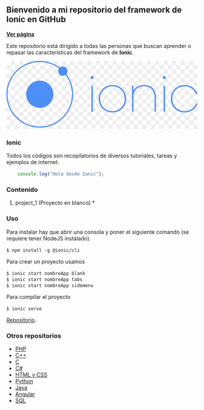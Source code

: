 ## Bienvenido a mi repositorio del framework de Ionic en GitHub

**[Ver página](https://diegoalex24.github.io/Ionic-examples)**

Este repositorio está dirigido a todas las personas que buscan aprender o repasar las características del framework de **Ionic**.

![Image Ionic](https://raw.githubusercontent.com/diegoAlex24/Ionic-examples/master/ionic-logo.jpg)

### Ionic
Todos los códigos son recopilatorios de diversos tutoriales, tareas y ejemplos de internet.

```typescript
    console.log("Hola desde Ionic");
```

### Contenido

1. project_1 (Proyecto en blanco)
    * 
	
### Uso
Para instalar hay que abrir una consola y poner el siguiente comando (se requiere tener NodeJS instalado).
```console
$ npm install -g @ionic/cli
```
Para crear un proyecto usamos
```console
$ ionic start nombreApp blank
$ ionic start nombreApp tabs
$ ionic start nombreApp sidemenu
```
Para compilar el proyecto
```console
$ ionic serve
```

[Repositorio](https://github.com/diegoAlex24/Ionic-examples).

### Otros repositorios
* [PHP](https://diegoalex24.github.io/PHP-examples)
* [C++](https://diegoalex24.github.io/C-Plus-Plus-examples)
* [C](https://diegoalex24.github.io/C-examples)
* [C#](https://diegoalex24.github.io/C-Sharp-examples)
* [HTML y CSS](https://diegoalex24.github.io/HTML-CSS-examples)
* [Python](https://diegoalex24.github.io/Python-examples)
* [Java](https://diegoalex24.github.io/Java-examples)
* [Angular](https://diegoalex24.github.io/Angular-examples)
* [SQL](https://diegoalex24.github.io/SQL-examples)

